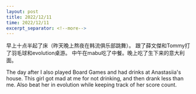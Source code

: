 ```yaml
---
layout: post
title: 2022/12/11
time: 2022/12/11
excerpt_separator: <!--more-->
---
```


早上十点半起了床（昨天晚上熬夜在韩流俱乐部跳舞）。
跟了薛文傑和Tommy打了羽毛球和evolution桌游。
中午在mabu吃了中餐。晚上吃了生下来的意大利面。

The day after I also played Board Games and had drinks at Anastasiia's house. This girl got mad at me for not drinking, and then drank less than me. Also beat her in evolution while keeping track of her score count. 
<!-- (god im a genius) -->

<!-- I've also learned that 3 shots of coconut vodka is my alcohol tolerance. I'm never drinking again, this shit makes me want to kill myself the next day, hangovers suck. -->